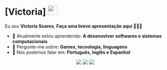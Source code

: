 # [Victoria] <img src="https://github.com/TheDudeThatCode/TheDudeThatCode/blob/master/Assets/Mario_Hello_Big.gif" width="30px">

Eu sou <strong>Victoria Soares</strong>, <strong>Faça uma breve apresentação aqui</strong> 👨🏻‍💻 

- 🚀 Atualmente estou aprendendo: <strong>A desenvolver softwares e sistemas computacionais</strong> 
- 💬 Pergunte-me sobre: <strong>Games, tecnologia, linguagens</strong>
- 📣 Nós podemos falar em: <strong>Português, Inglês e Espanhol</strong>

<div align="center">

  <a href="#" alt="Gmail">
    <img src="https://img.shields.io/badge/-Gmail-FF0000?style=flat-square&labelColor=FF0000&logo=gmail&logoColor=white&link=LINK-DO-SEU-EMAIL"/></a>

  <a href="#" alt="Linkedin">
    <img src="https://img.shields.io/badge/-Linkedin-0e76a8?style=flat-square&logo=Linkedin&logoColor=white&link=LINK-DO-SEU-LINKEDIN" /></a>

  <a href="#" alt="Instagram">
    <img src="https://img.shields.io/badge/-Instagram-DF0174?style=flat-square&labelColor=DF0174&logo=instagram&logoColor=white&link=LINK-DO-SEU-INSTAGRAM"/></a>

</div>
